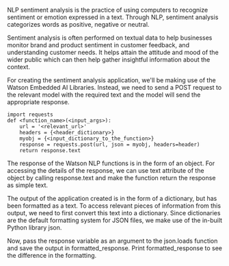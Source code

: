 NLP sentiment analysis is the practice of using computers to recognize sentiment or emotion expressed in a text. Through NLP, sentiment analysis categorizes words as positive, negative or neutral.

Sentiment analysis is often performed on textual data to help businesses monitor brand and product sentiment in customer feedback, and understanding customer needs. It helps attain the attitude and mood of the wider public which can then help gather insightful information about the context.

For creating the sentiment analysis application, we'll be making use of the Watson Embedded AI Libraries. Instead, we need to send a POST request to the relevant model with the required text and the model will send the appropriate response.

```
import requests
def <function_name>(<input_args>):
    url = '<relevant_url>'
    headers = {<header_dictionary>}
    myobj = {<input_dictionary_to_the_function>}
    response = requests.post(url, json = myobj, headers=header)
    return response.text
```

The response of the Watson NLP functions is in the form of an object. For accessing the details of the response, we can use text attribute of the object by calling response.text and make the function return the response as simple text.

The output of the application created is in the form of a dictionary, but has been formatted as a text. To access relevant pieces of information from this output, we need to first convert this text into a dictionary. Since dictionaries are the default formatting system for JSON files, we make use of the in-built Python library json.

Now, pass the response variable as an argument to the json.loads function and save the output in formatted_response. Print formatted_response to see the difference in the formatting.